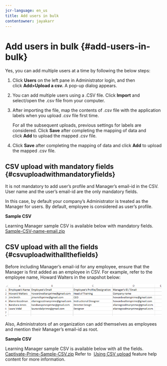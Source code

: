 ```yaml
---
jcr-language: en_us
title: Add users in bulk
contentowner: jayakarr
---
```



# Add users in bulk {#add-users-in-bulk}

Yes, you can add multiple users at a time by following the below steps:

1. Click&nbsp;**Users**&nbsp;on the left pane in Administrator login, and then click&nbsp;**Add>Upload a csv.** A pop-up dialog appears.   

1. You can add multiple users using a .CSV file. Click&nbsp;**Import**&nbsp;and select/open the .csv file from your computer.   

1. After importing the file, map the contents of .csv file with the application labels when you upload .csv file first time.

   For all the subsequent uploads, previous settings for labels are considered. Click&nbsp;**Save**&nbsp;after completing the mapping of data and click&nbsp;**Add**&nbsp;to upload the mapped .csv file.

1. Click&nbsp;**Save**&nbsp;after completing the mapping of data and click&nbsp;**Add**&nbsp;to upload the mapped .csv file.

## CSV upload with mandatory fields {#csvuploadwithmandatoryfields}

It is not mandatory to add user’s profile and Manager’s email-id in the CSV. User name and the user’s email-id are the only mandatory fields.

In this case, by default your company’s Administrator is treated as the Manager for users. By default,&nbsp;employee&nbsp;is considered as&nbsp;user’s profile.

**Sample CSV**

Learning Manager sample CSV is available below with mandatory fields.
[Sample-CSV-name-email.zip](/content/dam/help/en/captivate-prime/administrators/add-users-in-bulk/jcr:content/main-pars/download-section/download-1/Sample-CSV-name-email.zip) 

## CSV upload with all the fields {#csvuploadwithallthefields}

Before including Manager’s email-id for any employee, ensure that the Manager is first added as an employee in CSV. For example, refer to the employee name, Howard Walters in the snapshot below:

![](assets/csv-example.png)

Also, Administrators of an organization can add themselves as employees and mention their Manager’s email-id as root.

**Sample CSV**

Learning Manager sample CSV is available below with all the fields.
[Captivate-Prime-Sample-CSV.zip](/content/dam/help/en/captivate-prime/administrators/add-users-in-bulk/jcr:content/main-pars/download_276420150/Captivate-Prime-Sample-CSV.zip) Refer to&nbsp; [Using CSV upload](feature-summary/add-users-user-groups.md)&nbsp;feature help content for more information.
